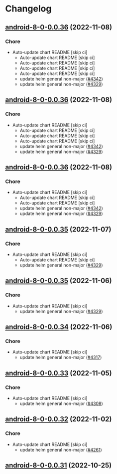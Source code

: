 # Changelog



## [android-8-0-0.0.36](https://github.com/truecharts/charts/compare/android-8-0-0.0.34...android-8-0-0.0.36) (2022-11-08)

### Chore

- Auto-update chart README [skip ci]
  - Auto-update chart README [skip ci]
  - Auto-update chart README [skip ci]
  - Auto-update chart README [skip ci]
  - Auto-update chart README [skip ci]
  - update helm general non-major ([#4342](https://github.com/truecharts/charts/issues/4342))
  - update helm general non-major ([#4329](https://github.com/truecharts/charts/issues/4329))




## [android-8-0-0.0.36](https://github.com/truecharts/charts/compare/android-8-0-0.0.34...android-8-0-0.0.36) (2022-11-08)

### Chore

- Auto-update chart README [skip ci]
  - Auto-update chart README [skip ci]
  - Auto-update chart README [skip ci]
  - Auto-update chart README [skip ci]
  - update helm general non-major ([#4342](https://github.com/truecharts/charts/issues/4342))
  - update helm general non-major ([#4329](https://github.com/truecharts/charts/issues/4329))




## [android-8-0-0.0.36](https://github.com/truecharts/charts/compare/android-8-0-0.0.34...android-8-0-0.0.36) (2022-11-08)

### Chore

- Auto-update chart README [skip ci]
  - Auto-update chart README [skip ci]
  - Auto-update chart README [skip ci]
  - update helm general non-major ([#4342](https://github.com/truecharts/charts/issues/4342))
  - update helm general non-major ([#4329](https://github.com/truecharts/charts/issues/4329))




## [android-8-0-0.0.35](https://github.com/truecharts/charts/compare/android-8-0-0.0.34...android-8-0-0.0.35) (2022-11-07)

### Chore

- Auto-update chart README [skip ci]
  - Auto-update chart README [skip ci]
  - update helm general non-major ([#4329](https://github.com/truecharts/charts/issues/4329))




## [android-8-0-0.0.35](https://github.com/truecharts/charts/compare/android-8-0-0.0.34...android-8-0-0.0.35) (2022-11-06)

### Chore

- Auto-update chart README [skip ci]
  - update helm general non-major ([#4329](https://github.com/truecharts/charts/issues/4329))




## [android-8-0-0.0.34](https://github.com/truecharts/charts/compare/android-8-0-0.0.33...android-8-0-0.0.34) (2022-11-06)

### Chore

- Auto-update chart README [skip ci]
  - update helm general non-major ([#4317](https://github.com/truecharts/charts/issues/4317))




## [android-8-0-0.0.33](https://github.com/truecharts/charts/compare/android-8-0-0.0.32...android-8-0-0.0.33) (2022-11-05)

### Chore

- Auto-update chart README [skip ci]
  - update helm general non-major ([#4308](https://github.com/truecharts/charts/issues/4308))




## [android-8-0-0.0.32](https://github.com/truecharts/charts/compare/android-8-0-0.0.31...android-8-0-0.0.32) (2022-11-02)

### Chore

- Auto-update chart README [skip ci]
  - update helm general non-major ([#4261](https://github.com/truecharts/charts/issues/4261))




## [android-8-0-0.0.31](https://github.com/truecharts/charts/compare/android-8-0-0.0.30...android-8-0-0.0.31) (2022-10-25)


